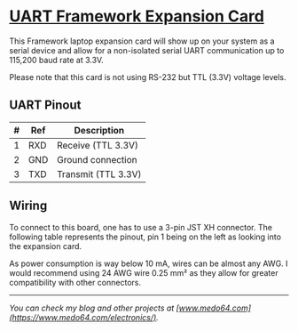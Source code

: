 [UART Framework Expansion Card](https://medo64.com/uartframecard/)
==================================================================

This Framework laptop expansion card will show up on your system as a serial
device and allow for a non-isolated serial UART communication up to 115,200
baud rate at 3.3V.

Please note that this card is not using RS-232 but TTL (3.3V) voltage levels.


## UART Pinout

| # | Ref | Description                     |
|--:|-----|---------------------------------|
| 1 | RXD | Receive (TTL 3.3V)              |
| 2 | GND | Ground connection               |
| 3 | TXD | Transmit (TTL 3.3V)             |


## Wiring

To connect to this board, one has to use a 3-pin JST XH connector. The following
table represents the pinout, pin 1 being on the left as looking into the
expansion card.

As power consumption is way below 10 mA, wires can be almost any AWG. I would
recommend using 24 AWG wire 0.25 mm² as they allow for greater compatibility
with other connectors.

---
*You can check my blog and other projects at [www.medo64.com](https://www.medo64.com/electronics/).*
